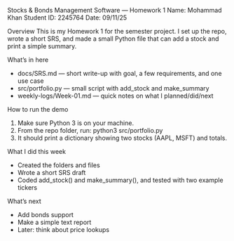 Stocks & Bonds Management Software — Homework 1
Name: Mohammad Khan
Student ID: 2245764
Date: 09/11/25

Overview
This is my Homework 1 for the semester project. I set up the repo, wrote a short SRS, and made a small Python file that can add a stock and print a simple summary.

What’s in here
- docs/SRS.md — short write-up with goal, a few requirements, and one use case
- src/portfolio.py — small script with add_stock and make_summary
- weekly-logs/Week-01.md — quick notes on what I planned/did/next

How to run the demo
1) Make sure Python 3 is on your machine.
2) From the repo folder, run:
   python3 src/portfolio.py
3) It should print a dictionary showing two stocks (AAPL, MSFT) and totals.

What I did this week
- Created the folders and files
- Wrote a short SRS draft
- Coded add_stock() and make_summary(), and tested with two example tickers

What’s next
- Add bonds support
- Make a simple text report
- Later: think about price lookups
